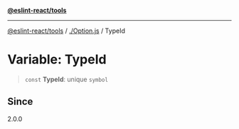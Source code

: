 [**@eslint-react/tools**](../../README.md)

***

[@eslint-react/tools](../../README.md) / [./Option.js](../README.md) / TypeId

# Variable: TypeId

> `const` **TypeId**: unique `symbol`

## Since

2.0.0
